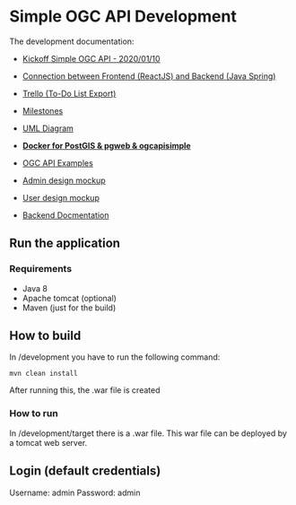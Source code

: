 # Simple OGC API Development
The development documentation:

* [Kickoff Simple OGC API - 2020/01/10](./.pdf)
* [Connection between Frontend (ReactJS) and Backend (Java Spring)](https://github.com/kantega/react-and-spring/)
* [Trello (To-Do List Export)](./Trello-Export.html)
* [Milestones](./SimpleOGCAPI_milestones.md)
* [UML Diagram](./InspireUML.pdf)

* __[Docker for PostGIS & pgweb & ogcapisimple](./docker_postgis_inspire.md)__

* [OGC API Examples](https://github.com/opengeospatial/ogcapi-features/blob/master/implementations.md)
* [Admin design mockup](./Admin-Design.pdf)
* [User design mockup](./User-Design.pdf) 
* [Backend Docmentation](./Server.md)


## Run the application
### Requirements
* Java 8
* Apache tomcat (optional) 
* Maven (just for the build) 

## How to build
In /development you have to run the following command:
````
mvn clean install
````
After running this, the .war file is created

### How to run
In /development/target there is a .war file. This war file can be deployed by a tomcat web server.

## Login (default credentials)
Username: admin
Password: admin

